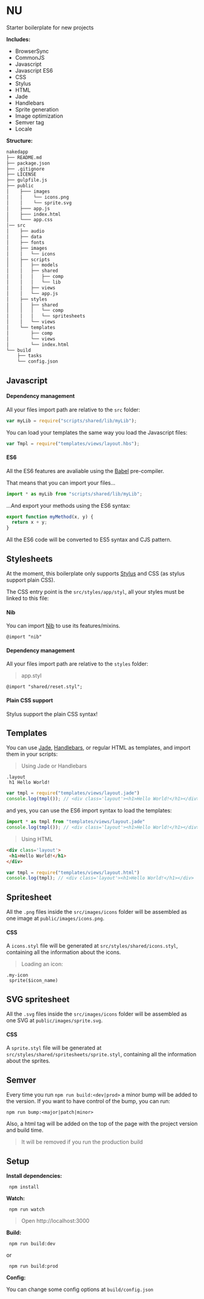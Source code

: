 NU
==

Starter boilerplate for new projects

__Includes:__
  * BrowserSync
  * CommonJS
  * Javascript
  * Javascript ES6
  * CSS
  * Stylus
  * HTML
  * Jade
  * Handlebars
  * Sprite generation
  * Image optimization
  * Semver tag
  * Locale

__Structure:__

````bash
nakedapp
├── README.md
├── package.json
├── .gitignore
├── LICENSE
├── gulpfile.js
├── public
│    ├─── images
│    │    └── icons.png
│    │    └── sprite.svg
│    ├─── app.js
│    ├─── index.html
│    └─── app.css
│── src
│    ├── audio
│    ├── data
│    ├── fonts
│    ├── images
│    │   └── icons
│    ├── scripts
│    │   ├── models
│    │   ├── shared
│    │   │   ├── comp
│    │   │   └── lib
│    │   ├── views
│    │   └── app.js
│    ├── styles
│    │   ├── shared
│    │   │   └── comp
│    │   │   └── spritesheets
│    │   └── views
│    └── templates
│        ├── comp
│        └── views
│        └── index.html
└── build
    ├── tasks
    └── config.json
````

## Javascript

#### Dependency management

All your files import path are relative to the `src` folder:
``` javascript
var myLib = require("scripts/shared/lib/myLib");
```

You can load your templates the same way you load the Javascript files:
``` javascript
var Tmpl = require("templates/views/layout.hbs");
```

#### ES6

All the ES6 features are avaliable using the [Babel](https://babeljs.io/) pre-compiler.

That means that you can import your files...
``` javascript
import * as myLib from "scripts/shared/lib/myLib";
```

...And export your methods using the ES6 syntax:
``` javascript
export function myMethod(x, y) {
  return x + y;
}
```

All the ES6 code will be converted to ES5 syntax and CJS pattern.

## Stylesheets

At the moment, this boilerplate only supports [Stylus](http://learnboost.github.io/stylus/) and CSS (as stylus support plain CSS).

The CSS entry point is the `src/styles/app/styl`, all your styles must be linked to this file:

#### Nib
You can import [Nib](http://nibstyl.us/) to use its features/mixins.

``` stylus
@import "nib"
```

#### Dependency management
All your files import path are relative to the `styles` folder:
> app.styl

``` stylus
@import "shared/reset.styl";
```
#### Plain CSS support
Stylus support the plain CSS syntax!

## Templates
You can use [Jade](http://jade-lang.com/), [Handlebars](http://handlebarsjs.com/), or regular HTML as templates, and import them in your scripts:

> Using Jade or Handlebars

``` jade
.layout
 h1 Hello World!
```

``` javascript
var tmpl = require("templates/views/layout.jade")
console.log(tmpl()); // <div class='layout'><h1>Hello World!</h1></div>
```

and yes, you can use the ES6 import syntax to load the templates:
``` javascript
import * as tmpl from "templates/views/layout.jade"
console.log(tmpl()); // <div class='layout'><h1>Hello World!</h1></div>
```

> Using HTML

``` html
<div class='layout'>
 <h1>Hello World!</h1>
</div>
```

``` javascript
var tmpl = require("templates/views/layout.html")
console.log(tmpl); // <div class='layout'><h1>Hello World!</h1></div>
```

## Spritesheet
All the `.png` files inside the `src/images/icons` folder will be assembled as one image at `public/images/icons.png`.

#### CSS
A `icons.styl` file will be generated at `src/styles/shared/icons.styl`, containing all the information about the icons.

> Loading an icon:

``` stylus
.my-icon
 sprite($icon_name)
```

## SVG spritesheet
All the `.svg` files inside the `src/images/icons` folder will be assembled as one SVG at `public/images/sprite.svg`.

#### CSS
A `sprite.styl` file will be generated at `src/styles/shared/spritesheets/sprite.styl`, containing all the information about the sprites.

## Semver
Every time you run `npm run build:<dev|prod>` a minor bump will be added to the version. If you want to have control of the bump, you can run:

`npm run bump:<major|patch|minor>`

Also, a html tag will be added on the top of the page with the project version and build time.
> It will be removed if you run the production build

## Setup

__Install dependencies:__

` npm install`

__Watch:__

` npm run watch`
  
  > Open http://localhost:3000

__Build:__

` npm run build:dev`

or 

` npm run build:prod`

__Config:__

You can change some config options at `build/config.json`
